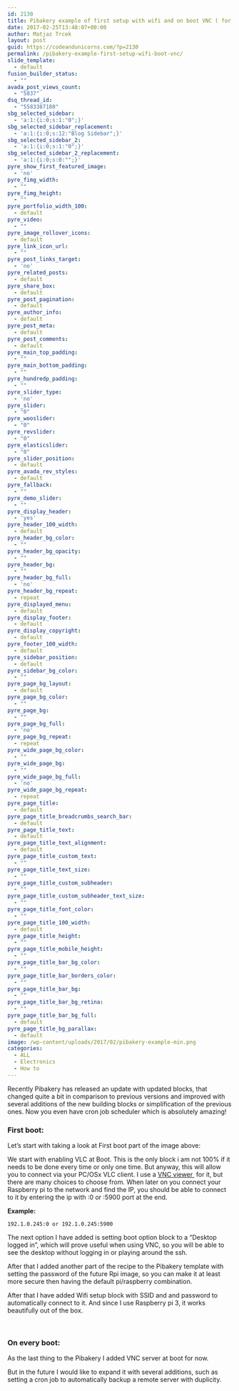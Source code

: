 ```yaml
---
id: 2130
title: Pibakery example of first setup with wifi and on boot VNC ( for updated version of pibakery)
date: 2017-02-25T13:48:07+00:00
author: Matjaz Trcek
layout: post
guid: https://codeandunicorns.com/?p=2130
permalink: /pibakery-example-first-setup-wifi-boot-vnc/
slide_template:
  - default
fusion_builder_status:
  - ""
avada_post_views_count:
  - "5837"
dsq_thread_id:
  - "5583387180"
sbg_selected_sidebar:
  - 'a:1:{i:0;s:1:"0";}'
sbg_selected_sidebar_replacement:
  - 'a:1:{i:0;s:12:"Blog Sidebar";}'
sbg_selected_sidebar_2:
  - 'a:1:{i:0;s:1:"0";}'
sbg_selected_sidebar_2_replacement:
  - 'a:1:{i:0;s:0:"";}'
pyre_show_first_featured_image:
  - 'no'
pyre_fimg_width:
  - ""
pyre_fimg_height:
  - ""
pyre_portfolio_width_100:
  - default
pyre_video:
  - ""
pyre_image_rollover_icons:
  - default
pyre_link_icon_url:
  - ""
pyre_post_links_target:
  - 'no'
pyre_related_posts:
  - default
pyre_share_box:
  - default
pyre_post_pagination:
  - default
pyre_author_info:
  - default
pyre_post_meta:
  - default
pyre_post_comments:
  - default
pyre_main_top_padding:
  - ""
pyre_main_bottom_padding:
  - ""
pyre_hundredp_padding:
  - ""
pyre_slider_type:
  - 'no'
pyre_slider:
  - "0"
pyre_wooslider:
  - "0"
pyre_revslider:
  - "0"
pyre_elasticslider:
  - "0"
pyre_slider_position:
  - default
pyre_avada_rev_styles:
  - default
pyre_fallback:
  - ""
pyre_demo_slider:
  - ""
pyre_display_header:
  - 'yes'
pyre_header_100_width:
  - default
pyre_header_bg_color:
  - ""
pyre_header_bg_opacity:
  - ""
pyre_header_bg:
  - ""
pyre_header_bg_full:
  - 'no'
pyre_header_bg_repeat:
  - repeat
pyre_displayed_menu:
  - default
pyre_display_footer:
  - default
pyre_display_copyright:
  - default
pyre_footer_100_width:
  - default
pyre_sidebar_position:
  - default
pyre_sidebar_bg_color:
  - ""
pyre_page_bg_layout:
  - default
pyre_page_bg_color:
  - ""
pyre_page_bg:
  - ""
pyre_page_bg_full:
  - 'no'
pyre_page_bg_repeat:
  - repeat
pyre_wide_page_bg_color:
  - ""
pyre_wide_page_bg:
  - ""
pyre_wide_page_bg_full:
  - 'no'
pyre_wide_page_bg_repeat:
  - repeat
pyre_page_title:
  - default
pyre_page_title_breadcrumbs_search_bar:
  - default
pyre_page_title_text:
  - default
pyre_page_title_text_alignment:
  - default
pyre_page_title_custom_text:
  - ""
pyre_page_title_text_size:
  - ""
pyre_page_title_custom_subheader:
  - ""
pyre_page_title_custom_subheader_text_size:
  - ""
pyre_page_title_font_color:
  - ""
pyre_page_title_100_width:
  - default
pyre_page_title_height:
  - ""
pyre_page_title_mobile_height:
  - ""
pyre_page_title_bar_bg_color:
  - ""
pyre_page_title_bar_borders_color:
  - ""
pyre_page_title_bar_bg:
  - ""
pyre_page_title_bar_bg_retina:
  - ""
pyre_page_title_bar_bg_full:
  - default
pyre_page_title_bg_parallax:
  - default
image: /wp-content/uploads/2017/02/pibakery-example-min.png
categories:
  - ALL
  - Electronics
  - How to
---
```

Recently Pibakery has released an update with updated blocks, that changed quite a bit in comparison to previous versions and improved with several additions of the new building blocks or simplification of the previous ones. Now you even have cron job scheduler which is absolutely amazing!

### First boot:

Let&#8217;s start with taking a look at First boot part of the image above:

We start with enabling VLC at Boot. This is the only block i am not 100% if it needs to be done every time or only one time. But anyway, this will allow you to connect via your PC/OSx VLC client. I use a [VNC viewer ](https://www.realvnc.com/download/viewer/) for it, but there are many choices to choose from. When later on you connect your Raspberry pi to the network and find the IP, you should be able to connect to it by entering the ip with :0 or :5900 port at the end.

**Example:**

`192.1.0.245:0 or 192.1.0.245:5900`

The next option I have added is setting boot option block to a &#8220;Desktop logged in&#8221;, which will prove useful when using VNC, so you will be able to see the desktop without logging in or playing around the ssh.

After that I added another part of the recipe to the Pibakery template with setting the password of the future Rpi image, so you can make it at least more secure then having the default pi/raspberry combination.

After that I have added Wifi setup block with SSID and and password to automatically connect to it. And since I use Raspberry pi 3, it works beautifully out of the box.

&nbsp;

### On every boot:

As the last thing to the Pibakery I added VNC server at boot for now.

But in the future I would like to expand it with several additions, such as setting a cron job to automatically backup a remote server with duplicity.

&nbsp;